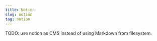 ```yaml
---
title: Notion
slug: notion
tag: notion
---
```



TODO: use notion as CMS instead of using Markdown from filesystem.
